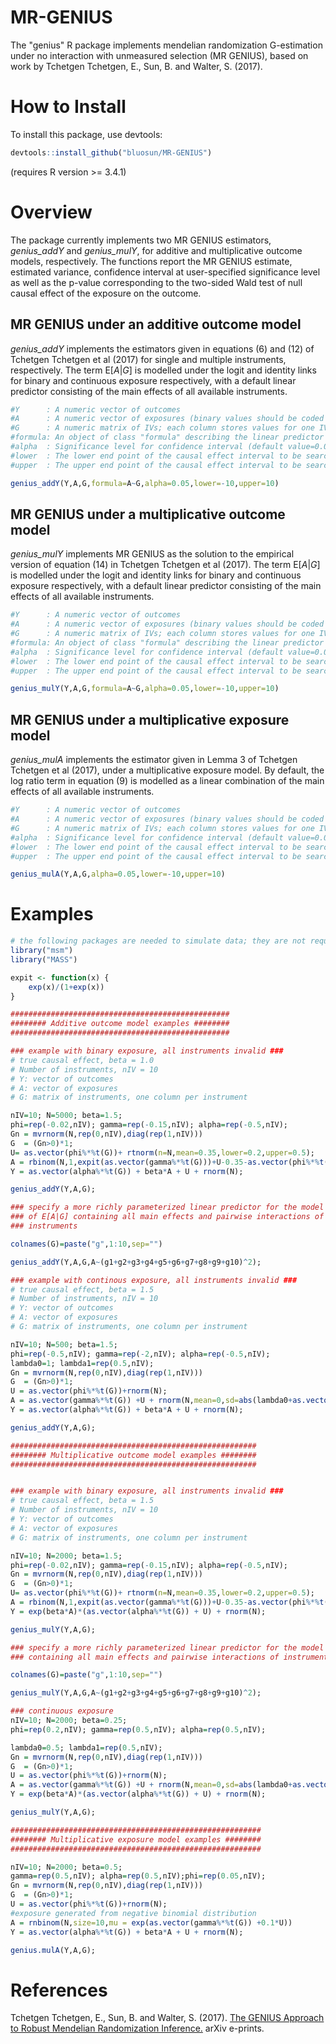 # MR-GENIUS

The "genius" R package implements mendelian randomization G-estimation under no interaction with unmeasured selection 
(MR GENIUS), based on work by Tchetgen Tchetgen, E., Sun, B. and Walter, S. (2017).

# How to Install

To install this package, use devtools:

```r
devtools::install_github("bluosun/MR-GENIUS")
```
(requires R version >= 3.4.1) 
# Overview
The package currently implements two MR GENIUS estimators, *genius_addY* and *genius_mulY*, for additive and multiplicative outcome models, respectively. The functions report the MR GENIUS estimate, estimated variance, confidence interval at user-specified significance level as well as the p-value corresponding to the two-sided Wald test of null causal effect of the exposure on the outcome. 

## MR GENIUS under an additive outcome model

*genius_addY* implements the estimators given in equations (6) and (12) of Tchetgen Tchetgen et al (2017) for single and multiple instruments, respectively. The term E[*A*|*G*] is modelled under the logit and identity links for binary and continuous exposure respectively, with a default linear predictor consisting of the main effects of all available instruments.  

```r
#Y      : A numeric vector of outcomes
#A      : A numeric vector of exposures (binary values should be coded in 1/0)
#G      : A numeric matrix of IVs; each column stores values for one IV (a numeric vector if only a single IV is available).
#formula: An object of class "formula" describing the linear predictor of the model for E[A|G] (default A~G, main effects of all available instruments).
#alpha  : Significance level for confidence interval (default value=0.05)
#lower  : The lower end point of the causal effect interval to be searched (default value=-10) 
#upper  : The upper end point of the causal effect interval to be searched (default value=-10) 

genius_addY(Y,A,G,formula=A~G,alpha=0.05,lower=-10,upper=10) 
```
## MR GENIUS under a multiplicative outcome model

*genius_mulY* implements MR GENIUS as the solution to the empirical version of equation (14) in Tchetgen Tchetgen et al (2017). The term E[*A*|*G*] is modelled under the logit and identity links for binary and continuous exposure respectively, with a default linear predictor consisting of the main effects of all available instruments.  

```r
#Y      : A numeric vector of outcomes
#A      : A numeric vector of exposures (binary values should be coded in 1/0)
#G      : A numeric matrix of IVs; each column stores values for one IV (a numeric vector if only a single IV is available).
#formula: An object of class "formula" describing the linear predictor of the model for E[A|G] (default A~G, main effects of all available instruments).
#alpha  : Significance level for confidence interval (default value=0.05)
#lower  : The lower end point of the causal effect interval to be searched (default value=-10) 
#upper  : The upper end point of the causal effect interval to be searched (default value=-10) 

genius_mulY(Y,A,G,formula=A~G,alpha=0.05,lower=-10,upper=10) 
```
## MR GENIUS under a multiplicative exposure model

*genius_mulA* implements the estimator given in Lemma 3 of Tchetgen Tchetgen et al (2017), under a multiplicative exposure model. By default, the log ratio term in equation (9) is modelled as a linear combination of the main effects of all available instruments.  

```r
#Y      : A numeric vector of outcomes
#A      : A numeric vector of exposures (binary values should be coded in 1/0)
#G      : A numeric matrix of IVs; each column stores values for one IV (a numeric vector if only a single IV is available).
#alpha  : Significance level for confidence interval (default value=0.05)
#lower  : The lower end point of the causal effect interval to be searched (default value=-10) 
#upper  : The upper end point of the causal effect interval to be searched (default value=-10) 

genius_mulA(Y,A,G,alpha=0.05,lower=-10,upper=10) 
```
# Examples

```r
# the following packages are needed to simulate data; they are not required to run "genius" package
library("msm")
library("MASS")

expit <- function(x) {
    exp(x)/(1+exp(x))
}

#################################################
######## Additive outcome model examples ########
#################################################

### example with binary exposure, all instruments invalid ###
# true causal effect, beta = 1.0
# Number of instruments, nIV = 10
# Y: vector of outcomes
# A: vector of exposures
# G: matrix of instruments, one column per instrument

nIV=10; N=5000; beta=1.5;
phi=rep(-0.02,nIV); gamma=rep(-0.15,nIV); alpha=rep(-0.5,nIV);
Gn = mvrnorm(N,rep(0,nIV),diag(rep(1,nIV)))
G  = (Gn>0)*1;
U= as.vector(phi%*%t(G))+ rtnorm(n=N,mean=0.35,lower=0.2,upper=0.5);
A = rbinom(N,1,expit(as.vector(gamma%*%t(G)))+U-0.35-as.vector(phi%*%t(G)));
Y = as.vector(alpha%*%t(G)) + beta*A + U + rnorm(N);

genius_addY(Y,A,G);

### specify a more richly parameterized linear predictor for the model 
### of E[A|G] containing all main effects and pairwise interactions of 
### instruments

colnames(G)=paste("g",1:10,sep="")

genius_addY(Y,A,G,A~(g1+g2+g3+g4+g5+g6+g7+g8+g9+g10)^2);

### example with continous exposure, all instruments invalid ###
# true causal effect, beta = 1.5
# Number of instruments, nIV = 10
# Y: vector of outcomes
# A: vector of exposures
# G: matrix of instruments, one column per instrument

nIV=10; N=500; beta=1.5;
phi=rep(-0.5,nIV); gamma=rep(-2,nIV); alpha=rep(-0.5,nIV);
lambda0=1; lambda1=rep(0.5,nIV);
Gn = mvrnorm(N,rep(0,nIV),diag(rep(1,nIV)))
G  = (Gn>0)*1;
U = as.vector(phi%*%t(G))+rnorm(N);
A = as.vector(gamma%*%t(G)) +U + rnorm(N,mean=0,sd=abs(lambda0+as.vector(lambda1%*%t(G))));
Y = as.vector(alpha%*%t(G)) + beta*A + U + rnorm(N);

genius_addY(Y,A,G);

#######################################################
######## Multiplicative outcome model examples ########
#######################################################


### example with binary exposure, all instruments invalid ###
# true causal effect, beta = 1.5
# Number of instruments, nIV = 10
# Y: vector of outcomes
# A: vector of exposures
# G: matrix of instruments, one column per instrument

nIV=10; N=2000; beta=1.5;
phi=rep(-0.02,nIV); gamma=rep(-0.15,nIV); alpha=rep(-0.5,nIV);
Gn = mvrnorm(N,rep(0,nIV),diag(rep(1,nIV)))
G  = (Gn>0)*1;
U= as.vector(phi%*%t(G))+ rtnorm(n=N,mean=0.35,lower=0.2,upper=0.5);
A = rbinom(N,1,expit(as.vector(gamma%*%t(G)))+U-0.35-as.vector(phi%*%t(G)));
Y = exp(beta*A)*(as.vector(alpha%*%t(G)) + U) + rnorm(N);

genius_mulY(Y,A,G);

### specify a more richly parameterized linear predictor for the model of E[A|G] 
### containing all main effects and pairwise interactions of instruments                                                       

colnames(G)=paste("g",1:10,sep="")

genius_mulY(Y,A,G,A~(g1+g2+g3+g4+g5+g6+g7+g8+g9+g10)^2);

### continuous exposure
nIV=10; N=2000; beta=0.25; 
phi=rep(0.2,nIV); gamma=rep(0.5,nIV); alpha=rep(0.5,nIV);

lambda0=0.5; lambda1=rep(0.5,nIV);
Gn = mvrnorm(N,rep(0,nIV),diag(rep(1,nIV)))
G  = (Gn>0)*1;
U = as.vector(phi%*%t(G))+rnorm(N);
A = as.vector(gamma%*%t(G)) +U + rnorm(N,mean=0,sd=abs(lambda0+as.vector(lambda1%*%t(G))));
Y = exp(beta*A)*(as.vector(alpha%*%t(G)) + U) + rnorm(N);

genius_mulY(Y,A,G);

########################################################
######## Multiplicative exposure model examples ########
########################################################

nIV=10; N=2000; beta=0.5; 
gamma=rep(0.5,nIV); alpha=rep(0.5,nIV);phi=rep(0.05,nIV);
Gn = mvrnorm(N,rep(0,nIV),diag(rep(1,nIV)))
G  = (Gn>0)*1;
U = as.vector(phi%*%t(G))+rnorm(N);
#exposure generated from negative binomial distribution
A = rnbinom(N,size=10,mu = exp(as.vector(gamma%*%t(G)) +0.1*U)) 
Y = as.vector(alpha%*%t(G)) + beta*A + U + rnorm(N);

genius.mulA(Y,A,G);
```

# References 
Tchetgen Tchetgen, E., Sun, B. and Walter, S. (2017). <a href="https://arxiv.org/abs/1709.07779"> The GENIUS Approach to Robust Mendelian Randomization Inference.</a> arXiv e-prints.


